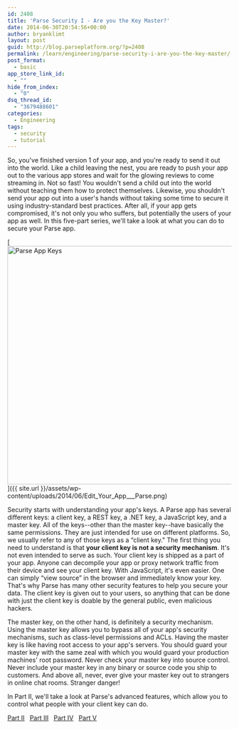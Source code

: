 ```yaml
---
id: 2408
title: 'Parse Security I - Are you the Key Master?'
date: 2014-06-30T20:54:56+00:00
author: bryanklimt
layout: post
guid: http://blog.parseplatform.org/?p=2408
permalink: /learn/engineering/parse-security-i-are-you-the-key-master/
post_format:
  - basic
app_store_link_id:
  - ""
hide_from_index:
  - "0"
dsq_thread_id:
  - "3679488601"
categories:
  - Engineering
tags:
  - security
  - tutorial
---
```

So, you've finished version 1 of your app, and you're ready to send it out into the world. Like a child leaving the nest, you are ready to push your app out to the various app stores and wait for the glowing reviews to come streaming in. Not so fast! You wouldn't send a child out into the world without teaching them how to protect themselves. Likewise, you shouldn't send your app out into a user's hands without taking some time to secure it using industry-standard best practices. After all, if your app gets compromised, it's not only you who suffers, but potentially the users of your app as well. In this five-part series, we'll take a look at what you can do to secure your Parse app.

[<img class="alignright size-full wp-image-2409" src="{{ site.url }}/assets/wp-content/uploads/2014/06/Edit_Your_App___Parse.png" alt="Parse App Keys" width="971" height="535" />]({{ site.url }}/assets/wp-content/uploads/2014/06/Edit_Your_App___Parse.png)

Security starts with understanding your app's keys. A Parse app has several different keys: a client key, a REST key, a .NET key, a JavaScript key, and a master key. All of the keys--other than the master key--have basically the same permissions. They are just intended for use on different platforms. So, we usually refer to any of those keys as a “client key." The first thing you need to understand is that **your client key is not a security mechanism**. It's not even intended to serve as such. Your client key is shipped as a part of your app. Anyone can decompile your app or proxy network traffic from their device and see your client key. With JavaScript, it's even easier. One can simply “view source” in the browser and immediately know your key. That's why Parse has many other security features to help you secure your data. The client key is given out to your users, so anything that can be done with just the client key is doable by the general public, even malicious hackers.

The master key, on the other hand, is definitely a security mechanism. Using the master key allows you to bypass all of your app's security mechanisms, such as class-level permissions and ACLs. Having the master key is like having root access to your app's servers. You should guard your master key with the same zeal with which you would guard your production machines' root password. Never check your master key into source control. Never include your master key in any binary or source code you ship to customers. And above all, never, ever give your master key out to strangers in online chat rooms. Stranger danger!

In Part II, we'll take a look at Parse's advanced features, which allow you to control what people with your client key can do.

<span style="text-decoration: underline;"><a href="http://blog.parseplatform.org/2014/07/07/parse-security-ii-class-hysteria/" target="_blank">Part II</a></span>   <span style="text-decoration: underline;"><a href="http://blog.parseplatform.org/2014/07/14/parse-security-iii-are-you-on-the-list/" target="_blank">Part III</a></span>   <span style="text-decoration: underline;"><a href="http://blog.parseplatform.org/2014/07/21/parse-security-iv-ahead-in-the-cloud/" target="_blank">Part IV</a></span>   <span style="text-decoration: underline;"><a href="http://blog.parseplatform.org/2014/07/28/parse-security-v-how-to-make-friends/" target="_blank">Part V</a></span>